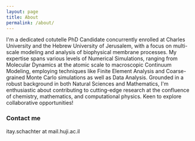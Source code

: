 ```yaml
---
layout: page
title: About
permalink: /about/
---
```

I'm a dedicated cotutelle PhD Candidate concurrently enrolled at Charles University and the Hebrew University of Jerusalem, with a focus on multi-scale modeling and analysis of biophysical membrane processes. My expertise spans various levels of Numerical Simulations, ranging from Molecular Dynamics at the atomic scale to macroscopic Continuum Modeling, employing techniques like Finite Element Analysis and Coarse-grained Monte Carlo simulations as well as Data Analysis. Grounded in a robust background in both Natural Sciences and Mathematics, I'm enthusiastic about contributing to cutting-edge research at the confluence of chemistry, mathematics, and computational physics. Keen to explore collaborative opportunities!

### Contact me

itay.schachter at mail.huji.ac.il
